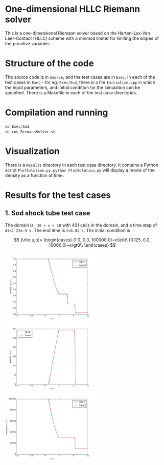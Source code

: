 <script async src="https://cdnjs.cloudflare.com/ajax/libs/mathjax/2.7.7/MathJax.js?config=TeX-MML-AM_CHTML"></script>

# One-dimensional HLLC Riemann solver 

This is a one-dimensional Riemann solver based on the Harten-Lax-Van Leer-Contact (HLLC) scheme 
with a minmod limiter for limiting the slopes of the primitive variables. 

# Structure of the code
The source code is in `Source`, and the test cases are in `Exec`. In each of the test cases in 
`Exec` - for eg. `Exec/Sod`, there is a file `Initialize.cpp` in which the input parameters, and 
initial condition for the simulation can be specified. There is a Makefile in each of the test case 
directories.

# Compilation and running 
`cd Exec/Sod`   
`sh run_RiemannSolver.sh`

# Visualization
There is a `Results` directory in each test case directory. It contains a Python script 
`PlotSolution.py`. `python PlotSolution.py` will display a movie of the density as a 
function of time.

# Results for the test cases
## 1. Sod shock tube test case

The domain is `-10 < x < 10` with 401 cells in the domain, and a time step of `dt=1.25e-5 s`. The 
end time is `t=0.01 s`. The initial condition is   

$$
(\rho,u,p)=
\begin{cases}
(1.0, 0.0, 100000.0)~x\le0\\
(0.125, 0.0, 10000.0)~x\gt0\\
\end{cases}
$$


<img src="Exec/Sod/Results/Comparison_Density.png" alt="Image" width="300"><img src="Exec/Sod/Results/Comparison_Velocity.png" alt="Image" width="300">  
<img src="Exec/Sod/Results/Comparison_Pressure.png" alt="Image" width="300">


